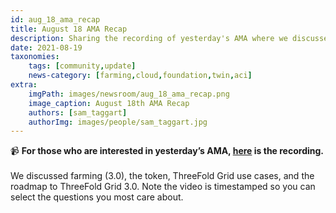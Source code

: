 ```yaml
---
id: aug_18_ama_recap
title: August 18 AMA Recap
description: Sharing the recording of yesterday's AMA where we discussed farming, the token, TF Grid use cases, and TF Grid 3.0.
date: 2021-08-19
taxonomies:
    tags: [community,update]
    news-category: [farming,cloud,foundation,twin,aci]
extra:
    imgPath: images/newsroom/aug_18_ama_recap.png
    image_caption: August 18th AMA Recap
    authors: [sam_taggart]
    authorImg: images/people/sam_taggart.jpg
---
```


📹 **For those who are interested in yesterday’s AMA, [here](https://www.youtube.com/watch?v=GrW9rbcnRZU) is the recording.**
<br/>
<br/>
We discussed farming (3.0), the token, ThreeFold Grid use cases, and the roadmap to ThreeFold Grid 3.0. Note the video is timestamped so you can select the questions you most care about.
